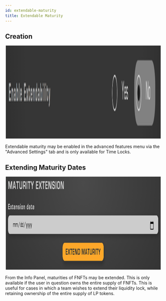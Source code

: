 ```yaml
---
id: extendable-maturity
title: Extendable Maturity
---
```


## Creation

<p align='center'>
    <img src='../../../static/img/extend-1.png
' alt='1' width="500" height="300" />
</p>

Extendable maturity may be enabled in the advanced features menu via the "Advanced Settings" tab and is only available for Time Locks. 

## Extending Maturity Dates

<p align='center'>
    <img src='../../../static/img/extend-2.png' alt='1' width="500" height="300" />
</p>

From the Info Panel, maturities of FNFTs may be extended. This is only available if the user in question owns the entire supply of FNFTs. This is useful for cases in which a team wishes to extend their liquidity lock, while retaining ownership of the entire supply of LP tokens. 
